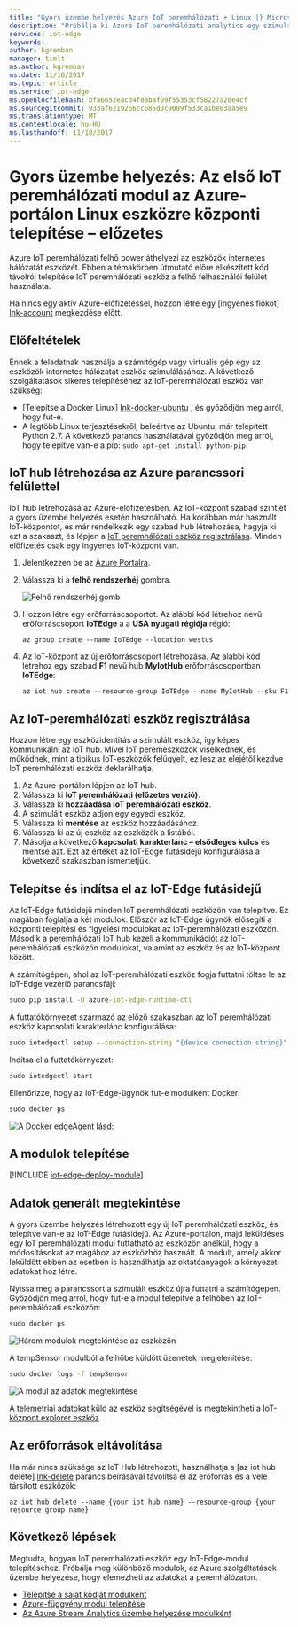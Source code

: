 ```yaml
---
title: "Gyors üzembe helyezés Azure IoT peremhálózati + Linux |} Microsoft Docs"
description: "Próbálja ki Azure IoT peremhálózati analytics egy szimulált peremhálózati eszköz futtatásával"
services: iot-edge
keywords: 
author: kgremban
manager: timlt
ms.author: kgremban
ms.date: 11/16/2017
ms.topic: article
ms.service: iot-edge
ms.openlocfilehash: bfa6652eac34f88baf09f55353cf58227a20e4cf
ms.sourcegitcommit: 933af6219266cc685d0c9009f533ca1be03aa5e9
ms.translationtype: MT
ms.contentlocale: hu-HU
ms.lasthandoff: 11/18/2017
---
```

# <a name="quickstart-deploy-your-first-iot-edge-module-from-the-azure-portal-to-a-linux-device---preview"></a>Gyors üzembe helyezés: Az első IoT peremhálózati modul az Azure-portálon Linux eszközre központi telepítése – előzetes

Azure IoT peremhálózati felhő power áthelyezi az eszközök internetes hálózatát eszközét. Ebben a témakörben útmutató előre elkészített kód távolról telepítése IoT peremhálózati eszköz a felhő felhasználói felület használata.

Ha nincs egy aktív Azure-előfizetéssel, hozzon létre egy [ingyenes fiókot] [ lnk-account] megkezdése előtt.

## <a name="prerequisites"></a>Előfeltételek

Ennek a feladatnak használja a számítógép vagy virtuális gép egy az eszközök internetes hálózatát eszköz szimulálásához. A következő szolgáltatások sikeres telepítéséhez az IoT-peremhálózati eszköz van szükség:

- [Telepítse a Docker Linux] [ lnk-docker-ubuntu] , és győződjön meg arról, hogy fut-e. 
- A legtöbb Linux terjesztésekről, beleértve az Ubuntu, már telepített Python 2.7. A következő parancs használatával győződjön meg arról, hogy telepítve van-e a pip: `sudo apt-get install python-pip`.

## <a name="create-an-iot-hub-with-azure-cli"></a>IoT hub létrehozása az Azure parancssori felülettel

IoT hub létrehozása az Azure-előfizetésben. Az IoT-központ szabad szintjét a gyors üzembe helyezés esetén használható. Ha korábban már használt IoT-központot, és már rendelkezik egy szabad hub létrehozása, hagyja ki ezt a szakaszt, és lépjen a [IoT peremhálózati eszköz regisztrálása][anchor-register]. Minden előfizetés csak egy ingyenes IoT-központ van. 

1. Jelentkezzen be az [Azure Portalra][lnk-portal]. 
1. Válassza ki a **felhő rendszerhéj** gombra. 

   ![Felhő rendszerhéj gomb][1]

1. Hozzon létre egy erőforráscsoportot. Az alábbi kód létrehoz nevű erőforráscsoport **IoTEdge** a a **USA nyugati régiója** régió:

   ```azurecli
   az group create --name IoTEdge --location westus
   ```

1. Az IoT-központ az új erőforráscsoport létrehozása. Az alábbi kód létrehoz egy szabad **F1** nevű hub **MyIotHub** erőforráscsoportban **IoTEdge**:

   ```azurecli
   az iot hub create --resource-group IoTEdge --name MyIotHub --sku F1 
   ```

## <a name="register-an-iot-edge-device"></a>Az IoT-peremhálózati eszköz regisztrálása

Hozzon létre egy eszközidentitás a szimulált eszköz, így képes kommunikálni az IoT hub. Mivel IoT peremeszközök viselkednek, és működnek, mint a tipikus IoT-eszközök felügyelt, ez lesz az elejétől kezdve IoT peremhálózati eszköz deklarálhatja. 

1. Az Azure-portálon lépjen az IoT hub.
1. Válassza ki **IoT peremhálózati (előzetes verzió)**.
1. Válassza ki **hozzáadása IoT peremhálózati eszköz**.
1. A szimulált eszköz adjon egy egyedi eszköz.
1. Válassza ki **mentése** az eszköz hozzáadásához.
1. Válassza ki az új eszköz az eszközök a listából. 
1. Másolja a következő **kapcsolati karakterlánc – elsődleges kulcs** és mentse azt. Ezt az értéket az IoT-Edge futásidejű konfigurálása a következő szakaszban ismertetjük. 

## <a name="install-and-start-the-iot-edge-runtime"></a>Telepítse és indítsa el az IoT-Edge futásidejű

Az IoT-Edge futásidejű minden IoT peremhálózati eszközön van telepítve. Ez magában foglalja a két modulok. Először az IoT-Edge ügynök elősegíti a központi telepítési és figyelési modulokat az IoT-peremhálózati eszközön. Második a peremhálózati IoT hub kezeli a kommunikációt az IoT-peremhálózati eszközön modulokat, valamint az eszköz és az IoT-központ között. 

A számítógépen, ahol az IoT-peremhálózati eszköz fogja futtatni töltse le az IoT-Edge vezérlő parancsfájl:
```cmd
sudo pip install -U azure-iot-edge-runtime-ctl
```

A futtatókörnyezet származó az előző szakaszban az IoT peremhálózati eszköz kapcsolati karakterlánc konfigurálása:
```cmd
sudo iotedgectl setup --connection-string "{device connection string}" --auto-cert-gen-force-no-passwords
```

Indítsa el a futtatókörnyezet:
```cmd
sudo iotedgectl start
```

Ellenőrizze, hogy az IoT-Edge-ügynök fut-e modulként Docker:
```cmd
sudo docker ps
```

![A Docker edgeAgent lásd:](./media/tutorial-simulate-device-linux/docker-ps.png)

## <a name="deploy-a-module"></a>A modulok telepítése

[!INCLUDE [iot-edge-deploy-module](../../includes/iot-edge-deploy-module.md)]

## <a name="view-generated-data"></a>Adatok generált megtekintése

A gyors üzembe helyezés létrehozott egy új IoT peremhálózati eszköz, és telepítve van-e az IoT-Edge futásidejű. Az Azure-portálon, majd leküldéses egy IoT peremhálózati modul futtatható az eszközön anélkül, hogy a módosításokat az magához az eszközhöz használt. A modult, amely akkor leküldött ebben az esetben is használhatja az oktatóanyagok a környezeti adatokat hoz létre. 

Nyissa meg a parancssort a szimulált eszköz újra futtatni a számítógépen. Győződjön meg arról, hogy fut-e a modul telepítve a felhőben az IoT-peremhálózati eszközön:

```cmd
sudo docker ps
```

![Három modulok megtekintése az eszközön](./media/tutorial-simulate-device-linux/docker-ps2.png)

A tempSensor modulból a felhőbe küldött üzenetek megjelenítése:

```cmd
sudo docker logs -f tempSensor
```

![A modul az adatok megtekintése](./media/tutorial-simulate-device-linux/docker-logs.png)

A telemetriai adatokat küld az eszköz segítségével is megtekintheti a [IoT-központ explorer eszköz][lnk-iothub-explorer]. 

## <a name="clean-up-resources"></a>Az erőforrások eltávolítása

Ha már nincs szüksége az IoT Hub létrehozott, használhatja a [az iot hub delete] [ lnk-delete] parancs beírásával távolítsa el az erőforrás és a vele társított eszközök:

```azurecli
az iot hub delete --name {your iot hub name} --resource-group {your resource group name}
```

## <a name="next-steps"></a>Következő lépések

Megtudta, hogyan IoT peremhálózati eszköz egy IoT-Edge-modul telepítéséhez. Próbálja meg különböző modulok, az Azure szolgáltatások üzembe helyezése, hogy elemezheti az adatokat a peremhálózaton. 

* [Telepítse a saját kódját modulként](tutorial-csharp-module.md)
* [Azure-függvény modul telepítése](tutorial-deploy-function.md)
* [Az Azure Stream Analytics üzembe helyezése modulként](tutorial-deploy-stream-analytics.md)


<!-- Images -->
[1]: ./media/quickstart/cloud-shell.png

<!-- Links -->
[lnk-docker-ubuntu]: https://docs.docker.com/engine/installation/linux/docker-ce/ubuntu/ 
[lnk-iothub-explorer]: https://github.com/azure/iothub-explorer
[lnk-account]: https://azure.microsoft.com/free
[lnk-portal]: https://portal.azure.com
[lnk-delete]: https://docs.microsoft.com/cli/azure/iot/hub?view=azure-cli-latest#az_iot_hub_delete

<!-- Anchor links -->
[anchor-register]: #register-an-iot-edge-device
